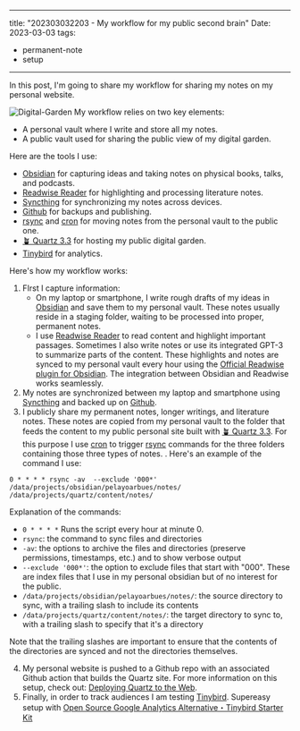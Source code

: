 

---
title:  "202303032203 - My workflow for my public second brain"
Date: 2023-03-03
tags: 
- permanent-note 
- setup
---

In this post, I'm going to share my workflow for sharing my notes on my personal website.

![Digital-Garden](00.Inbox/attachments/Digital-Garden.png)
My workflow relies on two key elements:
-   A personal vault where I write and store all my notes.
-   A public vault used for sharing the public view of my digital garden.

Here are the tools I use:

-   [Obsidian](https://obsidian.md/) for capturing ideas and taking notes on physical books, talks, and podcasts.
-   [Readwise Reader](https://readwise.io/read) for highlighting and processing literature notes.
-   [Syncthing](https://syncthing.net/) for synchronizing my notes across devices.
-   [Github](https://github.com/) for backups and publishing.
-   [rsync](https://en.wikipedia.org/wiki/Rsync) and [cron](https://en.wikipedia.org/wiki/Cron) for moving notes from the personal vault to the public one.
-   [🪴 Quartz 3.3](https://quartz.jzhao.xyz/) for hosting my public digital garden.
-   [Tinybird](https://www.tinybird.co/) for analytics.

Here's how my workflow works:
1. FIrst I capture information: 
	- On my laptop or smartphone, I write rough drafts of my ideas in [Obsidian](https://obsidian.md/) and save them to my personal vault. These notes usually reside in a staging folder, waiting to be processed into proper, permanent notes.
	- I use [Readwise Reader](https://readwise.io/read) to read content and highlight important passages. Sometimes I also write notes or use its integrated GPT-3 to summarize parts of the content. These highlights and notes are synced to my personal vault every hour using the [Official Readwise plugin for Obsidian](https://github.com/readwiseio/obsidian-readwise). The integration between Obsidian and Readwise works seamlessly.
2. My notes are synchronized between my laptop and smartphone using [Syncthing](https://syncthing.net/) and backed up on [Github](https://github.com/).
3. I publicly share my permanent notes, longer writings, and literature notes. These notes are copied from my personal vault to the folder that feeds the content to my public personal site built with [🪴 Quartz 3.3](https://quartz.jzhao.xyz/). For this purpose I use [cron](https://en.wikipedia.org/wiki/Cron) to trigger [rsync](https://en.wikipedia.org/wiki/Rsync) commands for the three folders containing those three types of notes. . Here's an example of the command I use:

``` 
0 * * * * rsync -av  --exclude '000*' /data/projects/obsidian/pelayoarbues/notes/ /data/projects/quartz/content/notes/
```

Explanation of the commands:
- `0 * * * *` Runs the script every hour at minute 0.
-   `rsync`: the command to sync files and directories
-   `-av`: the options to archive the files and directories (preserve permissions, timestamps, etc.) and to show verbose output
-   `--exclude '000*'`: the option to exclude files that start with "000". These are index files that I use in my personal obsidian but of no interest for the public.
-   `/data/projects/obsidian/pelayoarbues/notes/`: the source directory to sync, with a trailing slash to include its contents
-   `/data/projects/quartz/content/notes/`: the target directory to sync to, with a trailing slash to specify that it's a directory

Note that the trailing slashes are important to ensure that the contents of the directories are synced and not the directories themselves.

4. My personal website is pushed to a Github repo with an associated Github action that builds the Quartz site. For more information on this setup, check out: [Deploying Quartz to the Web](https://quartz.jzhao.xyz/notes/hosting/).
5. Finally, in order to track audiences I am testing [Tinybird](https://www.tinybird.co/). Supereasy setup with [Open Source Google Analytics Alternative・Tinybird Starter Kit](https://www.tinybird.co/starter-kits/web-analytics)






